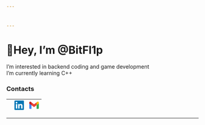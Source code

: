 ```yaml
---


---
```



<h1 id="👋hey-i’m-bitfl1p">👋Hey, I’m @BitFl1p</h1>
<p>I’m interested in backend coding and game development<br>
I’m currently learning C++</p>
<h3 id="contacts">Contacts</h3>

<table>
<thead>
<tr>
<th><table></table></th>
<th><a href="https://www.linkedin.com/in/b1tfl1p/"><img src="https://github.com/BitFl1p/BitFl1p/blob/master/Resources/linkedin.png" width="25"></a></th>
<th><a href="mailto:jumiciobi@gmail.com"><img src="https://github.com/BitFl1p/BitFl1p/blob/master/Resources/Gmail.png" width="25"></a></th>
</tr>
</thead>
<tbody></tbody>
</table>
<hr>

